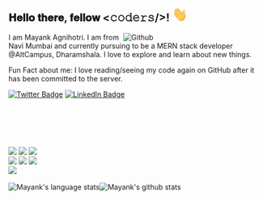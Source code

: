 <h2> 𝐇𝐞𝐥𝐥𝐨 𝐭𝐡𝐞𝐫𝐞, 𝐟𝐞𝐥𝐥𝐨𝐰 <𝚌𝚘𝚍𝚎𝚛𝚜/>! <img src="https://raw.githubusercontent.com/ABSphreak/ABSphreak/master/gifs/Hi.gif" width="30px"></h2>

<img width="55%" align="right" alt="Github" src="https://raw.githubusercontent.com/onimur/.github/master/.resources/git-header.svg" />

<p>I am Mayank Agnihotri. I am from Navi Mumbai and currently pursuing to be a MERN stack developer @AltCampus, Dharamshala. I love to explore and learn about new things.</p>

<p>Fun Fact about me: I love reading/seeing my code again on GitHub after it has been committed to the server.</p>

[![Twitter Badge](https://img.shields.io/badge/-@max_AgNO3-1ca0f1?style=flat-square&labelColor=1ca0f1&logo=twitter&logoColor=white&link=https://twitter.com/max_AgNO3)](https://twitter.com/max_AgNO3) [![LinkedIn Badge](https://img.shields.io/badge/-@mayankagnihotri-blue?style=flat-square&labelColor=blue&logo=linkedin&logoColor=white&link=https://www.linkedin.com/in/mayank-agnihotri/)](https://www.linkedin.com/in/mayank-agnihotri/)

<br>
<br>
<br>
<br>

<p>
  
  <!-- Your languages and tools. Be careful with the alignment. 
  You can use this sites to get logos: https://www.vectorlogo.zone or https://simpleicons.org/
  -->
  
  <code><img width="10%" src="https://www.vectorlogo.zone/logos/javascript/javascript-ar21.svg"></code>
  <code><img width="10%" src="https://www.vectorlogo.zone/logos/reactjs/reactjs-ar21.svg"></code>
  <code><img width="10%" src="https://www.vectorlogo.zone/logos/nodejs/nodejs-ar21.svg"></code>
  <br />
  <code><img width="10%" src="https://www.vectorlogo.zone/logos/expressjs/expressjs-ar21.svg"></code>
  <code><img width="10%" src="https://www.vectorlogo.zone/logos/mongodb/mongodb-ar21.svg"></code>
  <code><img width="10%" src="https://www.vectorlogo.zone/logos/w3_html5/w3_html5-ar21.svg"></code>
  <br />
  <code><img width="10%" src="https://www.vectorlogo.zone/logos/git-scm/git-scm-ar21.svg"></code>
</p>

  <img align="left" src="https://github-readme-stats.vercel.app/api/top-langs/?username=maxagno3&hide_langs_below=5" alt="Mayank's language stats"/>
                      
![Mayank's github stats](https://github-readme-stats.vercel.app/api?username=maxagno3&hide=["issues"]&show_icons=true)
